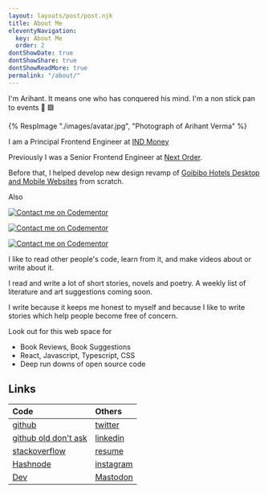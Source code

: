```yaml
---
layout: layouts/post/post.njk
title: About Me
eleventyNavigation:
  key: About Me
  order: 2
dontShowDate: true
dontShowShare: true
dontShowReadMore: true
permalink: "/about/"
---
```


I'm Arihant. It means one who has conquered his mind. I'm a non stick pan to events 🥘 🟩

<div>
{% RespImage "./images/avatar.jpg", "Photograph of Arihant Verma" %}
</div>

I am a Principal Frontend Engineer at [IND Money](https://www.indmoney.com/)

Previously I was a Senior Frontend Engineer at [Next Order](https://nextorder.com.au).

Before that, I helped develop new design revamp of [Goibibo Hotels Desktop and Mobile Websites](https://goibibo.com/hotels/) from scratch.

Also

[![Contact me on Codementor](https://www.codementor.io/m-badges/arihantverma/im-a-cm-b.svg)](https://www.codementor.io/@arihantverma?refer=badge)

[![Contact me on Codementor](https://www.codementor.io/m-badges/arihantverma/contact-me.svg)](https://www.codementor.io/@arihantverma?refer=badge)

[![Contact me on Codementor](https://www.codementor.io/m-badges/arihantverma/book-session.svg)](https://www.codementor.io/@arihantverma?refer=badge)

<!-- I'm looking for my next web front end gig. My [resume](/resume). -->

I like to read other people's code, learn from it, and make videos about or write about it.

I read and write a lot of short stories, novels and poetry. A weekly list of literature and art suggestions coming soon.

I write because it keeps me honest to myself and because I like to write stories which help people become free of concern.

Look out for this web space for

- Book Reviews, Book Suggestions
- React, Javascript, Typescript, CSS
- Deep run downs of open source code

## Links

| Code                                                                | Others                                                |
| :------------------------------------------------------------------ | :---------------------------------------------------- |
| [github](https://github.com/arihantverma)                           | [twitter](https://twitter.com/gdadsriver)             |
| [github old don't ask](https://github.com/gdad-s-river)             | [linkedin](https://www.linkedin.com/in/arihantverma/) |
| [stackoverflow](https://stackoverflow.com/users/5106072/gdadsriver) | [resume](/resume)                                     |
| [Hashnode](https://tech.arihantverma.com)                           | [instagram](https://instagram.com/gdadsriver/)        |
| [Dev](https://dev.to/arihantverma)                                  | <a rel="me" href="https://hachyderm.io/@arihant">Mastodon</a> |

<!-- todo:
  1. add IRC username
  2. dev.to
  3. hashnode
 -->
